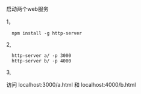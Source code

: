 启动两个web服务


1， 

```shell 
  npm install -g http-server

```

2, 

``` shell
  http-server a/ -p 3000
  http-server b/ -p 4000
```

3, 

访问 localhost:3000/a.html  和  localhost:4000/b.html